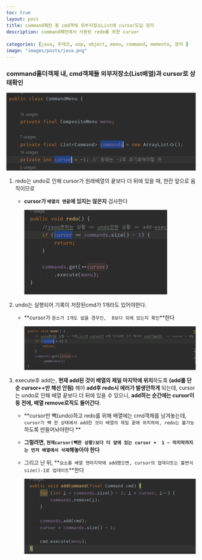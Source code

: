 ```yaml
---
toc: true
layout: post
title: command패턴 중 cmd객체 외부저장소List에 cursor도입 정리
description: command패턴에서 사용된 redo를 위한 cursor

categories: [java, 우테코, oop, object, menu, command, memento, 정리 ]
image: "images/posts/java.png"
---
```


### command홀더객체 내, cmd객체들 외부저장소(List배열)과 cursor로 상태확인

![image-20220813133731095](https://raw.githubusercontent.com/is3js/screenshots/main/image-20220813133731095.png)



1. redo는 undo로 인해 cursor가 원래배열의 끝보다 더 뒤에 있을 때, 한칸 앞으로 움직이므로

   - **cursor가 `배열의 맨끝`에 있지는 않은지** 검사한다

     ![image-20220813132600229](https://raw.githubusercontent.com/is3js/screenshots/main/image-20220813132600229.png)

2. undo는 실행되어 기록이 저장된cmd가 1개라도 있어야한다. 

   - **cursor가 `원소가 1개도 없을 경우인,  0보다 뒤에 있는지 확인`**한다

     ![image-20220813132731535](https://raw.githubusercontent.com/is3js/screenshots/main/image-20220813132731535.png)

3. execute후 add는, **현재 add된 것이 배열의 제일 마지막에 위치**하도록 **(add를 단순 cursor++만 해선 안됨)** 해야 **add후 redo시 에러가 발생안하게** 되는데, cursor는 undo로 인해 배열 끝보다 더 뒤에 있을 수 있으니, **add하는 순간에는 cursor이동 전에, 배열 remove로직도 들어간다**.

   - **cursor만 빽(undo)하고 redo를 위해 배열에는 cmd객체를 남겨놓는데, `cursor가 빽 한 상태에서 add한 것이 배열의 제일 끝에 위치하여, redo는 불가능`하도록 만들어놔야한다 ** 

   - **그럴려면, `현재cursor(빽한 상황)보다 더 앞에 있는 cursor +  1 ~ 마지막까지는 먼저 배열에서 삭제`해놓아야 한다**

   - 그리고 난 뒤, **`요소를 배열 맨마지막에 add했으면, cursor의 업데이트는 불변식 size()-1로 업데이트`**한다

     ![image-20220813133653313](https://raw.githubusercontent.com/is3js/screenshots/main/image-20220813133653313.png)